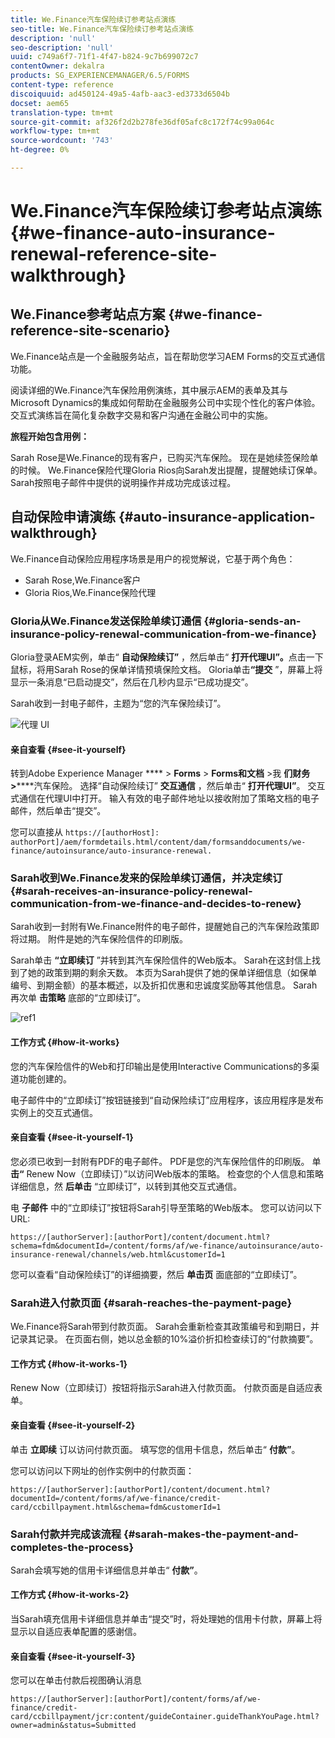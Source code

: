 ```yaml
---
title: We.Finance汽车保险续订参考站点演练
seo-title: We.Finance汽车保险续订参考站点演练
description: 'null'
seo-description: 'null'
uuid: c749a6f7-71f1-4f47-b824-9c7b699072c7
contentOwner: dekalra
products: SG_EXPERIENCEMANAGER/6.5/FORMS
content-type: reference
discoiquuid: ad450124-49a5-4afb-aac3-ed3733d6504b
docset: aem65
translation-type: tm+mt
source-git-commit: af326f2d2b278fe36df05afc8c172f74c99a064c
workflow-type: tm+mt
source-wordcount: '743'
ht-degree: 0%

---
```



# We.Finance汽车保险续订参考站点演练{#we-finance-auto-insurance-renewal-reference-site-walkthrough}

## We.Finance参考站点方案  {#we-finance-reference-site-scenario}

We.Finance站点是一个金融服务站点，旨在帮助您学习AEM Forms的交互式通信功能。

阅读详细的We.Finance汽车保险用例演练，其中展示AEM的表单及其与Microsoft Dynamics的集成如何帮助在金融服务公司中实现个性化的客户体验。 交互式演练旨在简化复杂数字交易和客户沟通在金融公司中的实施。

**旅程开始包含用例：**

Sarah Rose是We.Finance的现有客户，已购买汽车保险。 现在是她续签保险单的时候。 We.Finance保险代理Gloria Rios向Sarah发出提醒，提醒她续订保单。 Sarah按照电子邮件中提供的说明操作并成功完成该过程。

## 自动保险申请演练 {#auto-insurance-application-walkthrough}

We.Finance自动保险应用程序场景是用户的视觉解说，它基于两个角色：

* Sarah Rose,We.Finance客户
* Gloria Rios,We.Finance保险代理

### Gloria从We.Finance发送保险单续订通信 {#gloria-sends-an-insurance-policy-renewal-communication-from-we-finance}

Gloria登录AEM实例，单击“ **自动保险续订”** ，然后单击“ **打开代理UI”。**&#x200B;点击一下鼠标，将用Sarah Rose的保单详情预填保险文档。 Gloria单击&#x200B;**“提交** ”，屏幕上将显示一条消息“已启动提交”，然后在几秒内显示“已成功提交”。

Sarah收到一封电子邮件，主题为“您的汽车保险续订”。

![代理 UI](assets/agent_ui_email_new.png)

#### 亲自查看 {#see-it-yourself}

转到Adobe Experience Manager **** > **Forms** > **Forms和文档** >我 **们财务>******&#x200B;汽车保险。 选择“自动保险续订” **交互通信** ，然后单击“ **打开代理UI”**。 交互式通信在代理UI中打开。 输入有效的电子邮件地址以接收附加了策略文档的电子邮件，然后单击“提交”。

您可以直接从 `https://[authorHost]: authorPort]/aem/formdetails.html/content/dam/formsanddocuments/we-finance/autoinsurance/auto-insurance-renewal.`

### Sarah收到We.Finance发来的保险单续订通信，并决定续订 {#sarah-receives-an-insurance-policy-renewal-communication-from-we-finance-and-decides-to-renew}

Sarah收到一封附有We.Finance附件的电子邮件，提醒她自己的汽车保险政策即将过期。 附件是她的汽车保险信件的印刷版。

Sarah单击 **“立即续订** ”并转到其汽车保险信件的Web版本。 Sarah在这封信上找到了她的政策到期的剩余天数。 本页为Sarah提供了她的保单详细信息（如保单编号、到期金额）的基本概述，以及折扣优惠和忠诚度奖励等其他信息。 Sarah再次单 **击策略** 底部的“立即续订”。

![ref1](assets/ref1.png)

#### 工作方式 {#how-it-works}

您的汽车保险信件的Web和打印输出是使用Interactive Communications的多渠道功能创建的。

电子邮件中的“立即续订”按钮链接到“自动保险续订”应用程序，该应用程序是发布实例上的交互式通信。

#### 亲自查看 {#see-it-yourself-1}

您必须已收到一封附有PDF的电子邮件。 PDF是您的汽车保险信件的印刷版。 单 **击“** Renew Now（立即续订）”以访问Web版本的策略。 检查您的个人信息和策略详细信息，然 **后单击** “立即续订”，以转到其他交互式通信。

电 **子邮件** 中的“立即续订”按钮将Sarah引导至策略的Web版本。 您可以访问以下URL:

`https://[authorServer]:[authorPort]/content/document.html?schema=fdm&documentId=/content/forms/af/we-finance/autoinsurance/auto-insurance-renewal/channels/web.html&customerId=1`

您可以查看“自动保险续订”的详细摘要，然后 **单击页** 面底部的“立即续订”。

### Sarah进入付款页面 {#sarah-reaches-the-payment-page}

We.Finance将Sarah带到付款页面。 Sarah会重新检查其政策编号和到期日，并记录其记录。 在页面右侧，她以总金额的10%溢价折扣检查续订的“付款摘要”。

#### 工作方式 {#how-it-works-1}

Renew Now（立即续订）按钮将指示Sarah进入付款页面。 付款页面是自适应表单。

#### 亲自查看 {#see-it-yourself-2}

单击 **立即续** 订以访问付款页面。 填写您的信用卡信息，然后单击“ **付款”**。

您可以访问以下网址的创作实例中的付款页面：

`https://[authorServer]:[authorPort]/content/document.html?documentId=/content/forms/af/we-finance/credit-card/ccbillpayment.html&schema=fdm&customerId=1`

### Sarah付款并完成该流程 {#sarah-makes-the-payment-and-completes-the-process}

Sarah会填写她的信用卡详细信息并单击“ **付款”**。

#### 工作方式 {#how-it-works-2}

当Sarah填充信用卡详细信息并单击“提交”时，将处理她的信用卡付款，屏幕上将显示以自适应表单配置的感谢信。

#### 亲自查看 {#see-it-yourself-3}

您可以在单击付款后视图确认消息

`https://[authorServer]:[authorPort]/content/forms/af/we-finance/credit-card/ccbillpayment/jcr:content/guideContainer.guideThankYouPage.html?owner=admin&status=Submitted`
